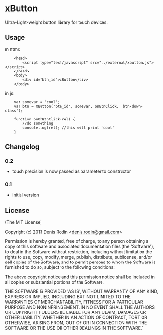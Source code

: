 xButton
========

Ultra-Light-weight button library for touch devices.

Usage
---------

in html:

		<head>
			<script type="text/javascript" src="../external/xbutton.js"></script>
		</head>
		<body>
			<div id="btn_id">xButton</div>
		</body>

in js:

		var somevar = 'cool';
		var btn = XButton('btn_id', somevar, onBtnClick, 'btn-down-class');

		function onOkBtnClick(rel) {
        	//do something
        	console.log(rel); //this will print 'cool'
    	}

Changelog
---------

### 0.2 ###

 + touch precision is now passed as parameter to constructor

### 0.1 ###

 * initial version


## License

(The MIT License)

Copyright (c) 2013 Denis Rodin &lt;denis.rodin@gmail.com&gt;

Permission is hereby granted, free of charge, to any person obtaining
a copy of this software and associated documentation files (the
'Software'), to deal in the Software without restriction, including
without limitation the rights to use, copy, modify, merge, publish,
distribute, sublicense, and/or sell copies of the Software, and to
permit persons to whom the Software is furnished to do so, subject to
the following conditions:

The above copyright notice and this permission notice shall be
included in all copies or substantial portions of the Software.

THE SOFTWARE IS PROVIDED 'AS IS', WITHOUT WARRANTY OF ANY KIND,
EXPRESS OR IMPLIED, INCLUDING BUT NOT LIMITED TO THE WARRANTIES OF
MERCHANTABILITY, FITNESS FOR A PARTICULAR PURPOSE AND NONINFRINGEMENT.
IN NO EVENT SHALL THE AUTHORS OR COPYRIGHT HOLDERS BE LIABLE FOR ANY
CLAIM, DAMAGES OR OTHER LIABILITY, WHETHER IN AN ACTION OF CONTRACT,
TORT OR OTHERWISE, ARISING FROM, OUT OF OR IN CONNECTION WITH THE
SOFTWARE OR THE USE OR OTHER DEALINGS IN THE SOFTWARE.`